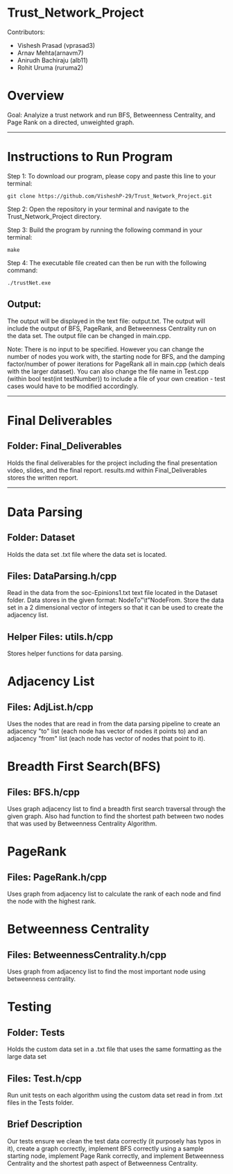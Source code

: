 # Trust_Network_Project
Contributors:
* Vishesh Prasad (vprasad3)
* Arnav Mehta(arnavm7)
* Anirudh Bachiraju (alb11)
* Rohit Uruma (ruruma2)

# Overview
Goal: Analyize a trust network and run BFS, Betweenness Centrality, and Page Rank on a directed, unweighted graph.
- - - -
# Instructions to Run Program
Step 1: To download our program, please copy and paste this line to your terminal:

```
git clone https://github.com/VisheshP-29/Trust_Network_Project.git
``` 
Step 2: Open the repository in your terminal and navigate to the Trust_Network_Project directory.

Step 3: Build the program by running the following command in your terminal:
```
make
```
Step 4: The executable file created can then be run with the following command:
```
./trustNet.exe 
```
## Output:
The output will be displayed in the text file: output.txt. The output will include the output of BFS, PageRank, and Betweenness Centrality run on the data set. The output file can be changed in main.cpp.

Note: There is no input to be specified. However you can change the number of nodes you work with, the starting node for BFS, and the damping factor/number of power iterations for PageRank all in main.cpp (which deals with the larger dataset). You can also change the file name in Test.cpp (within bool test(int testNumber)) to include a file of your own creation - test cases would have to be modified accordingly.
- - - -
# Final Deliverables
## Folder: Final_Deliverables
Holds the final deliverables for the project including the final presentation video, slides, and the final report.
results.md within Final_Deliverables stores the written report.
- - - -
# Data Parsing
## Folder: Dataset
Holds the data set .txt file where the data set is located.
## Files: DataParsing.h/cpp
Read in the data from the soc-Epinions1.txt text file located in the Dataset folder. Data stores in the given format: NodeTo"\t"NodeFrom. Store the data set in a 2 dimensional vector of integers so that it can be used to create the adjacency list.
## Helper Files: utils.h/cpp
Stores helper functions for data parsing.
# Adjacency List
## Files: AdjList.h/cpp
Uses the nodes that are read in from the data parsing pipeline to create an adjacency "to" list (each node has vector of nodes it points to) and an adjacency "from" list (each node has vector of nodes that point to it).

# Breadth First Search(BFS)
## Files: BFS.h/cpp
Uses graph adjacency list to find a breadth first search traversal through the given graph.
Also had function to find the shortest path between two nodes that was used by Betweenness Centrality Algorithm.

# PageRank
## Files: PageRank.h/cpp
Uses graph from adjacency list to calculate the rank of each node and find the node with the highest rank.

# Betweenness Centrality
## Files: BetweennessCentrality.h/cpp
Uses graph from adjacency list to find the most important node using betweenness centrality.

# Testing
## Folder: Tests
Holds the custom data set in a .txt file that uses the same formatting as the large data set
## Files: Test.h/cpp
Run unit tests on each algorithm using the custom data set read in from .txt files in the Tests folder.
## Brief Description
Our tests ensure we clean the test data correctly (it purposely has typos in it), create a graph correctly, implement BFS correctly using a sample starting node, implement Page Rank correctly, and implement Betweenness Centrality and the shortest path aspect of Betweenness Centrality.
